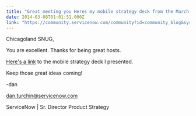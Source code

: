 ```yaml
---
title: "Great meeting you Heres my mobile strategy deck from the March  SNUG"
date: 2014-03-08T01:01:51.000Z
link: "https://community.servicenow.com/community?id=community_blog&sys_id=9b2e2a6ddbd0dbc01dcaf3231f9619ea"
---
```

<p>Chicagoland SNUG,</p><p></p><p>You are excellent. Thanks for being great hosts.</p><p></p><p><a title="w.slideshare.net/danturchin/service-now-mobile-strategy-march-2014-chicago-snug" href="http://www.slideshare.net/danturchin/service-now-mobile-strategy-march-2014-chicago-snug">Here's a link</a> to the mobile strategy deck I presented.</p><p></p><p>Keep those great ideas coming!</p><p></p><p>-dan</p><p></p><p><a title="k-email-small" class="jive-link-email-small" href="mailto:dan.turchin@servicenow.com">dan.turchin@servicenow.com</a></p><p>ServiceNow | Sr. Director Product Strategy</p>